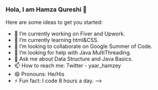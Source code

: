 ### Hola, I am Hamza Qureshi 👋


Here are some ideas to get you started:

- 🔭 I’m currently working on Fiver and Upwork.
- 🌱 I’m currently learning html&CSS.
- 👯 I’m looking to collaborate on Google Summer of Code.
- 🤔 I’m looking for help with Java MultiThreading.
- 💬 Ask me about Data Structure and Java Basics.
- 📫 How to reach me: Twitter - yaar_hamzey
- 😄 Pronouns: He/His
- ⚡ Fun fact: I code 8 hours a day.
-->
